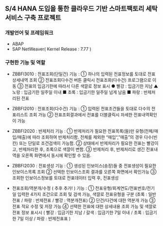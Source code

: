 ## S/4 HANA 도입을 통한 클라우드 기반 스마트팩토리 세탁 서비스 구축 프로젝트 <WISHWASH>
### 개발언어 및 프레임워크
  - ABAP
  - SAP NetWeaver( Kernel Release : 7.77 )
### 구현한 기능 및 역할  
  - ZBBFI3010 : 전표조회(단일건)
    기능 :
       ① 하나의 입력된 전표정보를 토대로 전표상세내역 조회
       ② 전표조회다수건 버튼 클릭시 전표조회(다수건) 프로그램으로 이동
       ③ 전표의 입금기한에 따라서 다른 색깔로 정보 표시
           ● 빨강 : 입금기한 지남
           ▲ 노랑 : 입금기한 일주일 이내 
           ■ 초록 : 입금기한 일주일 넘게 남음
           ■ 파랑 : 반제처리된 전표 
  
  - ZBBFI2010 : 전표조회(다수건)
    기능 : 
      ① 입력된 전표조건들을 토대로 다수의 전표리스트 조회 가능
      ② 전표조회결과에서 전표를 더블클릭시 자세한 전표내역확인이 가능
  
  - ZBBFI2020 : 반제처리
    기능 :
      ① 반제처리가 필요한 전표목록(들)만 유형(전체/매입/매출)에 따라 조회하여 반제처리함.
          전체를 제외한 “매입“,”매출”의 경우 다수(빈칸) 또는 단일로 조건검색이 가능함.
      ② 상태에서 반제처리가 필요한 전표는 빨강이고, 반제처리한 후, 초록으로 색깔이 변함.
      ③ 반제처리 후, 반제처리로 생긴 전표내역을 오른쪽 화면에서 동시에 확인할 수 있음.

  - ZBBFI2030 : 전표생성
    기능 :
      ① 생성된 인보이스(송장)들 중 전표생성이 필요한 인보이스목록 조회
      ② 선택한 인보이스조회 결과를 오른쪽 화면에서 확인가능
      ③ 조회한 인보이스정보를 토대로 전표데이터 입력 후, 전표생성

  - 전표조회/역분개/수정 ( 추후 추가! )
    기능 :
      ① 전표유형/회계연도/전표번호/전기일 입력한 4가지 조건으로 조회 및 검색 가능,
	      색깔로 전표유형을 구분	(초록 : 일반전표 / 파랑 : 반제전표 / 빨강 : 역분개전표)
     ② 단건/다건에 대한 역분개 가능
     ③ 전표 적요 수정 및 저장 가능
     ④ 선택한 전표에 대한 상세내용 조회 가능 및 색깔로 전표 정보 표시시
      ( 빨강 : 입금기한 지남 / 갈색 : 입금기한 7일 이내 / 초록 : 입금기한 7일 이상 / 
      파랑 : 반제전표표 )

  
 
